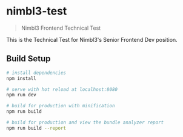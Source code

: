 # nimbl3-test

> Nimbl3 Frontend Technical Test

This is the Technical Test for Nimbl3's Senior Frontend Dev position.

## Build Setup

``` bash
# install dependencies
npm install

# serve with hot reload at localhost:8080
npm run dev

# build for production with minification
npm run build

# build for production and view the bundle analyzer report
npm run build --report
```
